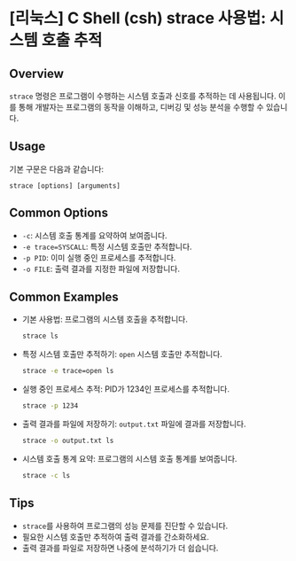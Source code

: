 # [리눅스] C Shell (csh) strace 사용법: 시스템 호출 추적

## Overview
`strace` 명령은 프로그램이 수행하는 시스템 호출과 신호를 추적하는 데 사용됩니다. 이를 통해 개발자는 프로그램의 동작을 이해하고, 디버깅 및 성능 분석을 수행할 수 있습니다.

## Usage
기본 구문은 다음과 같습니다:
```
strace [options] [arguments]
```

## Common Options
- `-c`: 시스템 호출 통계를 요약하여 보여줍니다.
- `-e trace=SYSCALL`: 특정 시스템 호출만 추적합니다.
- `-p PID`: 이미 실행 중인 프로세스를 추적합니다.
- `-o FILE`: 출력 결과를 지정한 파일에 저장합니다.

## Common Examples
- 기본 사용법: 프로그램의 시스템 호출을 추적합니다.
  ```bash
  strace ls
  ```

- 특정 시스템 호출만 추적하기: `open` 시스템 호출만 추적합니다.
  ```bash
  strace -e trace=open ls
  ```

- 실행 중인 프로세스 추적: PID가 1234인 프로세스를 추적합니다.
  ```bash
  strace -p 1234
  ```

- 출력 결과를 파일에 저장하기: `output.txt` 파일에 결과를 저장합니다.
  ```bash
  strace -o output.txt ls
  ```

- 시스템 호출 통계 요약: 프로그램의 시스템 호출 통계를 보여줍니다.
  ```bash
  strace -c ls
  ```

## Tips
- `strace`를 사용하여 프로그램의 성능 문제를 진단할 수 있습니다.
- 필요한 시스템 호출만 추적하여 출력 결과를 간소화하세요.
- 출력 결과를 파일로 저장하면 나중에 분석하기가 더 쉽습니다.